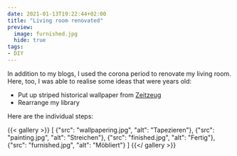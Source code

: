 ```yaml
---
date: 2021-01-13T19:22:44+02:00
title: "Living room renovated"
preview:
  image: furnished.jpg
  hide: true
tags:
- DIY
---
```


In addition to my blogs, I used the corona period to renovate my living room. Here, too, I was able to realise some ideas that were years old:
<!--more-->
* Put up striped historical wallpaper from [Zeitzeug](http://zeitzeug.de/)
* Rearrange my library

Here are the individual steps:

{{< gallery >}}
[
  {"src": "wallpapering.jpg", "alt": "Tapezieren"},
  {"src": "painting.jpg", "alt": "Streichen"},
  {"src": "finished.jpg", "alt": "Fertig"},
  {"src": "furnished.jpg", "alt": "Möbliert"}
]
{{</ gallery >}}
